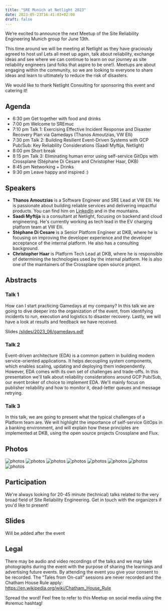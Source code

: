 ```yaml
---
title: "SRE Munich at Netlight 2023"
date: 2023-05-23T16:41:03+02:00
draft: false
---
```


We’re excited to announce the next Meetup of the Site Reliability Engineering Munich group for June 13th.

This time around we will be meeting at Netlight as they have graciously agreed to host us!
Lets all meet up again, talk about reliability, exchange ideas and see where we can continue to learn on our journey as site reliability engineers (and folks that aspire to be one!).
Meetups are about engaging within the community, so we are looking to everyone to share ideas and learn to ultimately to reduce the risk of disasters.

We would like to thank Netlight Consulting for sponsoring this event and catering it!

## Agenda

* 6:30 pm Get together with food and drinks
* 7:00 pm Welcome to SREmuc
* 7:10 pm Talk 1: Exercising Effective Incident Response and Disaster Recovery Plan via Gamedays (Thanos Amoutzias, VW Elli)
* 7:30 pm Talk 2: Building Resilient Event-Driven Systems with GCP Pub/Sub: Key Reliability Considerations (Saadi Myftija, Netlight)
* 8:00 pm Short break
* 8:15 pm Talk 3: Eliminating human error using self-service GitOps with Crossplane (Stéphane Di Cesare and Christopher Haar, DKB)
* 8:45 pm Networking + Drinks
* 9:30 pm Leave happy and inspired :)

## Speakers

* **Thanos Amoutzias** is a Software Engineer and SRE Lead at VW Elli. He is passionate about building reliable services and delivering impactful products. You can find him on [LinkedIn](https://www.linkedin.com/in/thanos-amoutzias/) and in the mountains.
* **Saadi Myftija** is a consultant at Netlight, focusing on backend and cloud engineering. He's currently working as tech lead in the EV charging platform team at VW Elli.
* **Stéphane Di Cesare** is a Senior Platform Engineer at DKB, where he is focusing on improving the developer experience and the developer acceptance of the internal platform. He also has a consulting background.
* **Christopher Haar** is Platform Tech Lead at DKB, where he is responsible of determining the technologies used by the internal platform. He is also one of the maintainers of the Crossplane open source project.

## Abstracts

### Talk 1

How can I start practicing Gamedays at my company? In this talk we are going to
dive deeper into the organization of the event, from identifying incidents to
run, execution and logistics to disaster recovery. Lastly, we will have a look
at results and feedback we have received.

Slides [/slides/2023_06/gamedays.pdf](/slides/2023_06/gamedays.pdf)

### Talk 2

Event-driven architecture (EDA) is a common pattern in building modern
service-oriented applications. It helps decoupling system components, which
enables scaling, updating and deploying them independently. However, EDA comes
with its own set of challenges and trade-offs. In this presentation we'll talk
about reliability considerations around GCP Pub/Sub, our event broker of choice
to implement EDA. We'll mainly focus on publisher reliability and how to
monitor it, dead-letter queues and message retrying.

### Talk 3

In this talk, we are going to present what the typical challenges of a Platform
team are. We will highlight the importance of self-service GitOps in a banking
environment, and will explain how these principles are implemented at DKB,
using the open source projects Crossplane and Flux.

## Photos

![photos](/photos/2023_06/PXL_20230613_164552026.jpg)
![photos](/photos/2023_06/PXL_20230613_170241829.MP.jpg)
![photos](/photos/2023_06/PXL_20230613_170714931.jpg)
![photos](/photos/2023_06/PXL_20230613_170954448.jpg)
![photos](/photos/2023_06/PXL_20230613_171247632.jpg)
![photos](/photos/2023_06/PXL_20230613_173144993.jpg)
![photos](/photos/2023_06/PXL_20230613_174145532.jpg)
![photos](/photos/2023_06/PXL_20230613_183126674.jpg)

## Participation

We're always looking for 20-45 minute (technical) talks related to the very broad field of Site Reliability Engineering. Get in touch with the organizers if you'd like to present!

## Slides

Will be added after the event

## Legal

There may be audio and video recordings of the talks and we may take photographs during the event with the purpose of sharing the learnings and advertising future events.
By attending the event you give your consent to be recorded. The “Tales from On-call” sessions are never recorded and the Chatham House Rule apply: https://en.wikipedia.org/wiki/Chatham_House_Rule

Spread the word! Feel free to refer to this Meetup on social media using the #sremuc hashtag!
